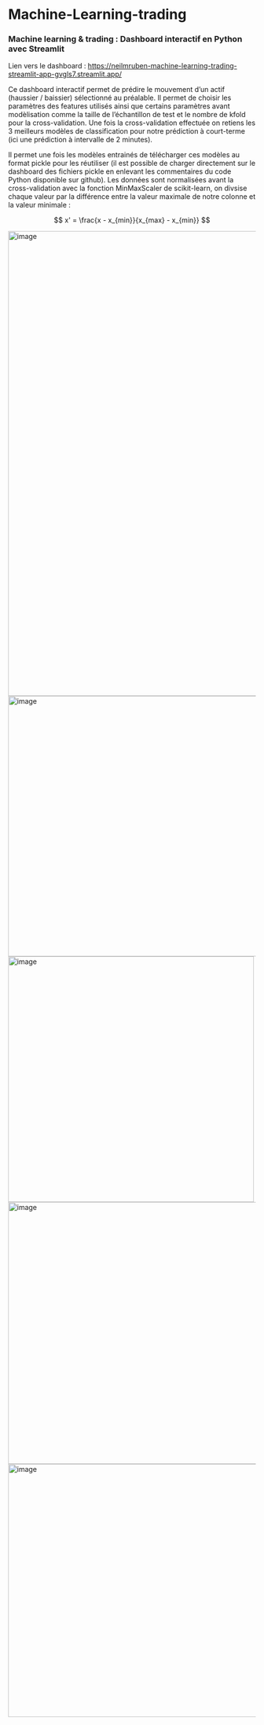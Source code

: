 # Machine-Learning-trading


### Machine learning & trading : Dashboard interactif en Python avec Streamlit

Lien vers le dashboard : https://neilmruben-machine-learning-trading-streamlit-app-gvgls7.streamlit.app/

Ce dashboard interactif permet de prédire le mouvement d’un actif (haussier / baissier) sélectionné au préalable. 
Il permet de choisir les paramètres des features utilisés ainsi que certains paramètres avant modèlisation comme la taille de l’échantillon de test 
et le nombre de kfold pour la cross-validation. Une fois la cross-validation effectuée on retiens les 3 meilleurs modèles de classification
pour notre prédiction à court-terme (ici une prédiction à intervalle de 2 minutes). 

Il permet une fois les modèles entrainés de télécharger ces modèles au format pickle pour les réutiliser (il est possible de charger 
directement sur le dashboard des fichiers pickle en enlevant les commentaires du code Python disponible sur github).
Les données sont normalisées avant la cross-validation avec la fonction MinMaxScaler de scikit-learn, on divsise chaque valeur par la différence entre la valeur maximale de notre colonne et la valeur minimale :

$$ x' = \frac{x - x_{min}}{x_{max} - x_{min}} $$


<img width="946" alt="image" src="https://user-images.githubusercontent.com/81652761/212491063-181bda06-6b69-4cc3-b6d8-e168caf0ab76.png">


<img width="530" alt="image" src="https://user-images.githubusercontent.com/81652761/212491098-222948da-1253-4077-9d33-36ace5851126.png">

<img width="500" alt="image" src="https://user-images.githubusercontent.com/81652761/212499033-d963ed2a-3b54-448b-b275-6c08949f5643.png">

<img width="533" alt="image" src="https://user-images.githubusercontent.com/81652761/212499755-5cc27f92-ded7-432d-a821-6de4717b275f.png">

<img width="515" alt="image" src="https://user-images.githubusercontent.com/81652761/212499847-ff74bce7-bfc2-4a90-8ac6-ef80424d9df7.png">


